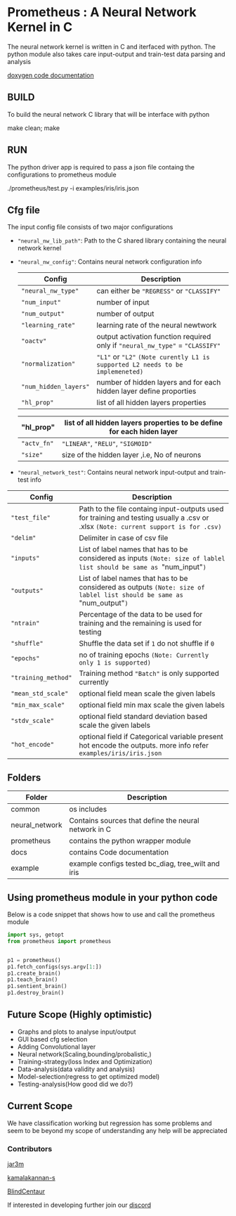 # Prometheus : A Neural Network Kernel in C 

The neural network kernel is written in C and iterfaced with python.
The python module also takes care input-output and train-test data parsing and analysis

[doxygen code documentation](https://jar3m.github.io/c_neuralnetwork/docs/html/index.html)

## BUILD
To build the neural network C library that will be interface with python

make clean; make



## RUN
The python driver app is required to pass a json file containg the configurations to prometheus module

./prometheus/test.py -i examples/iris/iris.json


## Cfg file
The input config file consists of two major configurations
* `"neural_nw_lib_path"`: Path to the C shared library containing the neural network kernel
* `"neural_nw_config"`: Contains neural network configuration info

  Config| Description
  --------|--------------
  `"neural_nw_type"`| can either be `"REGRESS"` or `"CLASSIFY"`
  `"num_input"`| number of input
  `"num_output"`| number of output
  `"learning_rate"`| learning rate of the neural newtwork
  `"oactv"`| output activation function required only if `"neural_nw_type"` = `"CLASSIFY"`
  `"normalization"`| `"L1"` or `"L2"` `(Note curently L1 is supported L2 needs to be implemeneted)`
  `"num_hidden_layers"`| number of hidden layers and for each hidden layer define proporties
  `"hl_prop"`| list of all hidden layers properties


  "hl_prop"| list of all hidden layers properties to be define for each hiden layer
  ---------|------------------------------------
    `"actv_fn"`| `"LINEAR"`, `"RELU"`, `"SIGMOID"`
    `"size"`| size of the hidden layer ,i.e, No of neurons

* `"neural_network_test"`: Contains neural network input-output and train-test info
 
 Config  | Description
  --------|--------------
  `"test_file"`| Path to the file containg input-outputs used for training and testing usually a .csv or .xlsx `(Note: current support is for .csv)`
  `"delim"`| Delimiter in case of csv file
  `"inputs"`| List of label names that has to be considered as inputs `(Note: size of lablel list should be same as `"num_input"`)`
  `"outputs"`| List of label names that has to be considered as outputs `(Note: size of lablel list should be same as `"num_output"`)`
  `"ntrain"`| Percentage of the data to be used for training and the remaining is used for testing
  `"shuffle"`| Shuffle the data set if `1` do not shuffle if `0`
  `"epochs"`| no of training epochs `(Note: Currently only 1 is supported)`
  `"training_method"`| Training method `"Batch"` is only supported currently
  `"mean_std_scale"`| optional field mean scale the given labels
  `"min_max_scale"`| optional field min max scale the given labels
  `"stdv_scale"`| optional field standard deviation based scale the given labels
  `"hot_encode"`| optional field if Categorical variable present hot encode the outputs. more info refer `examples/iris/iris.json`


## Folders

Folder | Description
-------|------------
common| os includes
neural_network| Contains sources that define the neural network in C
prometheus| contains the python wrapper module
docs| contains Code documentation
example|example configs tested bc_diag, tree_wilt and iris


## Using prometheus module in your python code
Below is a code snippet that shows how to use and call the prometheus module

```python
import sys, getopt
from prometheus import prometheus


p1 = prometheus()
p1.fetch_configs(sys.argv[1:])
p1.create_brain()
p1.teach_brain()
p1.sentient_brain()
p1.destroy_brain()

```

## Future Scope (Highly optimistic)
* Graphs and plots to analyse input/output
* GUI based cfg selection
* Adding Convolutional layer
* Neural network(Scaling,bounding/probalistic,)
* Training-strategy(loss Index and Optimization)
* Data-analysis(data validity and analysis)
* Model-selection(regress to get optimized model)
* Testing-analysis(How good did we do?)


## Current Scope
We have classification working but regression has some problems and seem to be beyond my scope of understanding any help will be appreciated

### Contributors
[jar3m](https://github.com/jar3m)

[kamalakannan-s](https://github.com/kamalakannan-s)

[BlindCentaur](https://github.com/BlindCentaur)

If interested in developing further join our [discord](https://discord.gg/q42YmYahpe)

<meta name="keywords" content="C, neural network, simple neural network, back propogation, python, feed forward, iris flower">
<meta name="google-site-verification" content="7aTMIese6mJbonitvZKRbqsT5IGWhpynYjv7YXhXAi0" />
